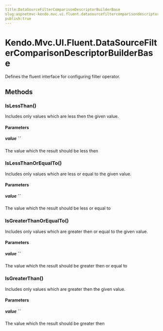 ```yaml
---
title:DataSourceFilterComparisonDescriptorBuilderBase
slug:aspnetmvc-kendo.mvc.ui.fluent.datasourcefiltercomparisondescriptorbuilderbase
publish:true
---
```


# Kendo.Mvc.UI.Fluent.DataSourceFilterComparisonDescriptorBuilderBase

Defines the fluent interface for configuring filter operator.

## Methods

### IsLessThan()
Includes only values which are less then the given value.

#### Parameters

##### value ``
The value which the result should be less then

### IsLessThanOrEqualTo()
Includes only values which are less or equal to the given value.

#### Parameters

##### value ``
The value which the result should be less or equal to

### IsGreaterThanOrEqualTo()
Includes only values which are greater then or equal to the given value.

#### Parameters

##### value ``
The value which the result should be greater then or equal to

### IsGreaterThan()
Includes only values which are greater then the given value.

#### Parameters

##### value ``
The value which the result should be greater then